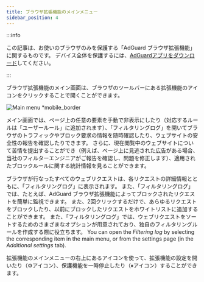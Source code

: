 ```yaml
---
title: ブラウザ拡張機能のメインメニュー
sidebar_position: 4
---
```


:::info

この記事は、お使いのブラウザのみを保護する「AdGuard ブラウザ拡張機能」に関するものです。 デバイス全体を保護するには、[AdGuardアプリをダウンロード](https://agrd.io/download-kb-adblock)してください。

:::

ブラウザ拡張機能のメイン画面は、ブラウザのツールバーにある拡張機能のアイコンをクリックすることで開くことができます。

![Main menu \*mobile\_border](https://cdn.adtidy.org/content/Kb/ad_blocker/browser_extension/ad_blocker_browser_extension_main.png)

メイン画面では、ページ上の任意の要素を手動で非表示にしたり（対応するルールは「ユーザールール」に追加されます）、「フィルタリングログ」を開いてブラウザのトラフィックやブロック要求の情報を随時確認したり、ウェブサイトの安全性の報告を確認したりできます。 さらに、現在閲覧中のウェブサイトについて苦情を提出することができ（例えば、ページ上に見逃された広告がある場合、当社のフィルターエンジニアがご報告を確認し、問題を修正します）、適用されたブロックルールに関する統計情報を見ることができます。

ブラウザが行なったすべてのウェブリクエストは、各リクエストの詳細情報とともに、「フィルタリングログ」に表示されます。 また、「フィルタリングログ」では、たとえば、AdGuard ブラウザ拡張機能によってブロックされたリクエストを簡単に監視できます。 また、2回クリックするだけで、あらゆるリクエストをブロックしたり、以前にブロックしたリクエストをホワイトリストに追加することができます。 また、「フィルタリングログ」では、ウェブリクエストをソートするためのさまざまなオプションが用意されており、独自のフィルタリングルールを作成する際に役立ちます。 You can open the _Filtering log_ by selecting the corresponding item in the main menu, or from the settings page (in the _Additional settings_ tab).

拡張機能のメインメニューの右上にあるアイコンを使って、拡張機能の設定を開いたり（⚙アイコン）、保護機能を一時停止したり（⏸アイコン）することができます。
